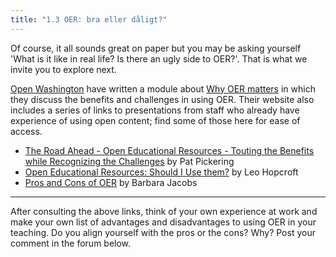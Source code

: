 ```yaml
---
title: "1.3 OER: bra eller dåligt?"
---
```


Of course, it all sounds great on paper but you may be asking yourself  'What is it like in real life? Is there an ugly side to OER?'. That is what we invite you to explore next. 

[Open Washington][1] have written a module about [Why OER matters][2] in which they discuss the benefits and challenges in using OER. Their website also includes a series of links to presentations from staff who already have experience of using open content; find some of those here for ease of access.  

 - [The Road Ahead - Open Educational Resources - Touting the Benefits
   while Recognizing the Challenges][3] by Pat Pickering
 - [Open Educational Resources: Should I Use them?][4] by Leo Hopcroft
 - [Pros and Cons of OER][5] by Barbara Jacobs


----------


After consulting the above links, think of your own experience at work and make your own list of advantages and disadvantages to using OER in your teaching. Do you align yourself with the pros or the cons? Why? Post your comment in the forum below.



  [1]: http://www.openwa.org/about/
  [2]: http://www.openwa.org/module-7/
  [3]: http://www.slideshare.net/patpickering/the-road-ahead-oer-benefits-and-challenges-with-attribution
  [4]: http://www.slideshare.net/lhopcroft/oer-should-i-use-them-36154265
  [5]: http://www.slideshare.net/Littleprof/oer-pro
